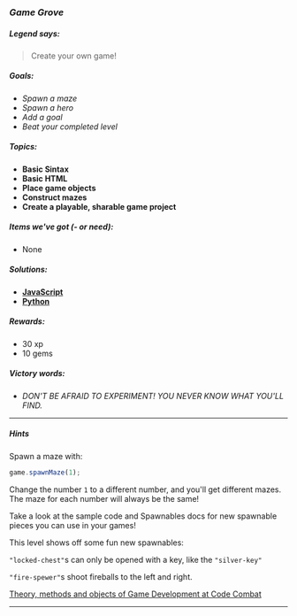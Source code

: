 ### _Game Grove_

##### _Legend says:_
> Create your own game!

##### _Goals:_
+ _Spawn a maze_
+ _Spawn a hero_
+ _Add a goal_
+ _Beat your completed level_

##### _Topics:_
+ **Basic Sintax**
+ **Basic HTML**
+ **Place game objects**
+ **Construct mazes**
+ **Create a playable, sharable game project**

##### _Items we've got (- or need):_
+ None

##### _Solutions:_
+ **[JavaScript](gameGrove.js)**
+ **[Python](game_grove.py)**

##### _Rewards:_
+ 30 xp
+ 10 gems

##### _Victory words:_
+ _DON'T BE AFRAID TO EXPERIMENT! YOU NEVER KNOW WHAT YOU'LL FIND._

___

##### _Hints_

Spawn a maze with:

```javascript
game.spawnMaze(1);
```

Change the number `1` to a different number, and you'll get different mazes. The maze for each number will always be the same!

Take a look at the sample code and Spawnables docs for new spawnable pieces you can use in your games!

This level shows off some fun new spawnables:

`"locked-chest"`s can only be opened with a key, like the `"silver-key"`

`"fire-spewer"`s shoot fireballs to the left and right.

[Theory, methods and objects of Game Development at Code Combat](https://github.com/katitek/Code-Combat/tree/master/0_Review/000_gamedev)

___
